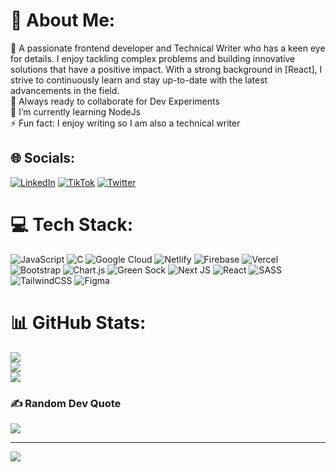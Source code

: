 # 💫 About Me:
🔭 A passionate frontend developer and Technical Writer who has a keen eye for details. I enjoy tackling complex problems and building innovative solutions that have a positive impact. With a strong background in [React], I strive to continuously learn and stay up-to-date with the latest advancements in the field.<br>👯  Always ready to collaborate for Dev Experiments<br>🌱 I’m currently learning NodeJs  <br>⚡ Fun fact: I enjoy writing so I am also a technical writer


## 🌐 Socials:
[![LinkedIn](https://img.shields.io/badge/LinkedIn-%230077B5.svg?logo=linkedin&logoColor=white)](https://linkedin.com/in/aishat-agunbiade-88646b1a6) [![TikTok](https://img.shields.io/badge/TikTok-%23000000.svg?logo=TikTok&logoColor=white)](https://tiktok.com/@yeeshadev) [![Twitter](https://img.shields.io/badge/Twitter-%231DA1F2.svg?logo=Twitter&logoColor=white)](https://twitter.com/aisha_juwon) 
# 💻 Tech Stack:
![JavaScript](https://img.shields.io/badge/javascript-%23323330.svg?style=for-the-badge&logo=javascript&logoColor=%23F7DF1E) ![C](https://img.shields.io/badge/c-%2300599C.svg?style=for-the-badge&logo=c&logoColor=white) ![Google Cloud](https://img.shields.io/badge/Google%20Cloud-%234285F4.svg?style=for-the-badge&logo=google-cloud&logoColor=white) ![Netlify](https://img.shields.io/badge/netlify-%23000000.svg?style=for-the-badge&logo=netlify&logoColor=#00C7B7) ![Firebase](https://img.shields.io/badge/firebase-%23039BE5.svg?style=for-the-badge&logo=firebase) ![Vercel](https://img.shields.io/badge/vercel-%23000000.svg?style=for-the-badge&logo=vercel&logoColor=white) ![Bootstrap](https://img.shields.io/badge/bootstrap-%23563D7C.svg?style=for-the-badge&logo=bootstrap&logoColor=white) ![Chart.js](https://img.shields.io/badge/chart.js-F5788D.svg?style=for-the-badge&logo=chart.js&logoColor=white) ![Green Sock](https://img.shields.io/badge/green%20sock-88CE02?style=for-the-badge&logo=greensock&logoColor=white) ![Next JS](https://img.shields.io/badge/Next-black?style=for-the-badge&logo=next.js&logoColor=white) ![React](https://img.shields.io/badge/react-%2320232a.svg?style=for-the-badge&logo=react&logoColor=%2361DAFB) ![SASS](https://img.shields.io/badge/SASS-hotpink.svg?style=for-the-badge&logo=SASS&logoColor=white) ![TailwindCSS](https://img.shields.io/badge/tailwindcss-%2338B2AC.svg?style=for-the-badge&logo=tailwind-css&logoColor=white) 	![Figma](https://img.shields.io/badge/figma-%23F24E1E.svg?style=for-the-badge&logo=figma&logoColor=white)
# 📊 GitHub Stats:
![](https://github-readme-stats.vercel.app/api?username=yeeshadev&theme=dark&hide_border=false&include_all_commits=true&count_private=false)<br/>
![](https://github-readme-streak-stats.herokuapp.com/?user=yeeshadev&theme=dark&hide_border=false)<br/>
![](https://github-readme-stats.vercel.app/api/top-langs/?username=yeeshadev&theme=dark&hide_border=false&include_all_commits=true&count_private=false&layout=compact)

### ✍️ Random Dev Quote
![](https://quotes-github-readme.vercel.app/api?type=horizontal&theme=radical)

---
[![](https://visitcount.itsvg.in/api?id=yeeshadev&icon=0&color=0)](https://visitcount.itsvg.in)

<!-- Proudly created with GPRM ( https://gprm.itsvg.in ) -->
